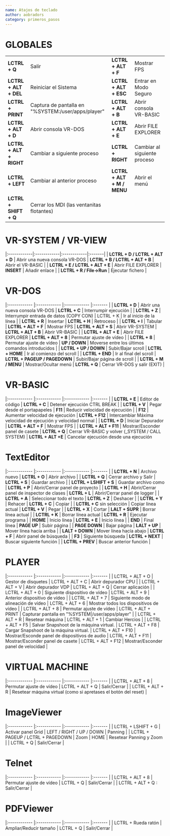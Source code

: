 ```yaml
---
name: Atajos de teclado
author: aobradors
category: primeros_pasos
---
```

# GLOBALES

|             |             |             |        |
|:------------|:------------|:------------|:-------|
| **LCTRL + Q**                 | Salir                 | **LCTRL + ALT + F**           | Mostrar FPS |
| **LCTRL + ALT + DEL**         | Reiniciar el Sistema  | **LCTRL + ALT + ESC**         | Entrar en Modo Seguro |
| **LCTRL + PRINT**             | Captura de pantalla en "%SYSTEM:/user/apps/player" | **LCTRL + ALT + B**           | Abrir consola VR-BASIC |
| **LCTRL + ALT + D**           | Abrir consola VR-DOS | **LCTRL + ALT + E**           | Abrir FILE EXPLORER |
| **LCTRL + ALT + RIGHT**       | Cambiar a siguiente proceso | **LCTRL + RIGHT**             | Cambiar al siguiente proceso |
| **LCTRL + LEFT**              | Cambiar al anterior proceso | **LCTRL + ALT + M / MENU**    | Abrir el menú |
| **LCTRL + SHIFT + Q**         | Cerrar los MDI (las ventanitas flotantes) |

# VR-SYSTEM / VR-VIEW

|:------------|:------------|:------------|:-------|
| **LCTRL + D / LCTRL + ALT + D**   | Abrir una nueva consola VR-DOS | **LCTRL + B / LCTRL + ALT + B**   | Abrir el VR-BASIC |
| **LCTRL + E / LCTRL + ALT + E**   | Abrir FILE EXPLORER | **INSERT**                        | Añadir enlace |
| **LCTRL + R / File->Run**         | Ejecutar fichero |

# VR-DOS

|:------------       |:------------         |:------------               |:-------   |
| **LCTRL + D**                     | Abrir una nueva consola VR-DOS | **LCTRL + C** | Interrumpir ejecución |
| **LCTRL + Z**         | Interrumpir entrada de datos (COPY CON) | LCTRL + K | Ir al inicio de la línea |
| **LCTRL + R**         | Insertar | **LCTRL + H** | Retroceso |
| **LCTRL + I**         | Tabular | **LCTRL + ALT + F** | Mostrar FPS
| **LCTRL + ALT + S**   | Abrir VR-SYSTEM | **LCTRL + ALT + B** | Abrir VR-BASIC |
| **LCTRL + ALT + E**   | Abrir FILE EXPLORER | **LCTRL + ALT + 8** | Permutar ajuste de vídeo |
| **LCTRL + 8** | Permutar ajuste de vídeo | **UP / DOWN** | Moverse entre los últimos comandos introducidos |
| **LCTRL + UP / DOWN** | Subir/Bajar scroll | **LCTRL + HOME** | Ir al comienzo del scroll |
| **LCTRL + END** | Ir al final del scroll | **LCTRL + PAGEUP / PAGEDOWN** | Subir/Bajar página de scroll |
| **LCTRL + M / MENU** | Mostrar/Ocultar menú | **LCTRL + Q** | Cerrar VR-DOS y salir (EXIT) |

# VR-BASIC

|:------------       |:------------         |:------------               |:-------   |
| **LCTRL + E** | Editor de código | **LCTRL + C** | Detener ejecución CTRL BREAK |
| **LCTRL + V** | Pegar desde el portapapeles | **F11** | Reducir velocidad de ejecución |
| **F12** | Aumentar velocidad de ejecución | **LCTRL + F12** | Intercambiar Máxima velocidad de ejecución y velocidad normal |
| **LCTRL + D** | Iniciar Depurador | **LCTRL + ALT + F** | Mostrar FPS |
| **LCTRL + ALT + F11** | Mostrar/Esconder panel de casete | **LCTRL + Q** | Cerrar VR-BASIC y volver (_SYSTEM / CALL SYSTEM)
| **LCTRL + ALT +E** | Cancelar ejecución desde una ejecución

# TextEditor

|:------------       |:------------         |:------------               |:-------   |
| **LCTRL + N** | Archivo nuevo | **LCTRL + O** | Abrir archivo |
| **LCTRL + Q** | Cerrar archivo y Salir | **LCTRL + S** | Guardar archivo |
| **LCTRL + LSHIFT + S** | Guardar archivo como | **LCTRL + P** | Abrir/Cerrar panel de proyecto |
| **LCTRL + H** | Abrir/Cerrar panel de inspector de clases | **LCTRL + L** | Abrir/Cerrar panel de logger |
| **LCTRL + A** | Seleccionar todo el texto | **LCTRL + Z** | Deshacer |
| **LCTRL + Y** | Rehacer | **LCTRL + C** | Copiar |
| **LCTRL + C** sin selección | Copiar línea actual | **LCTRL + V** | Pegar |
| **LCTRL + X** | Cortar | **LALT + SUPR** | Borrar línea actual |
| **LCTRL + K** | Borrar línea actual | **LCTRL + R** | Ejecutar programa |
| **HOME** | Inicio línea | **LCTRL + E** | Inicio línea |
| **END** | Final línea | **PAGE UP** | Subir página |
| **PAGE DOWN** | Bajar página | **LALT + UP** | Mover línea hacía arriba |
| **LALT + DOWN** | Mover línea hacía abajo | **LCTRL + F** | Abrir panel de búsqueda |
| **F3** | Siguiente búsqueda | **LCTRL + NEXT** | Buscar siguiente función |
| **LCTRL + PREV** | Buscar anterior función |

# PLAYER

|:------------       |:------------         |:------------               |:-------   |
| LCTRL + ALT + O | Gestor de disquetes | LCTRL + ALT + C | Abrir depurador CPU |
| LCTRL + ALT + V | Abrir depurador VDP | LCTRL + ALT + Q | Cerrar aplicación |
| LCTRL + ALT + 0 | Siguiente dispositivo de vídeo | LCTRL + ALT + 9 | Anterior dispositivo de vídeo |
| LCTRL + ALT + 7 | Siguiente modo de alineación de vídeo | LCTRL + ALT + 6 | Mostrar todos los dispositivos de vídeo |
| LCTRL + ALT + 8 | Permutar ajuste de vídeo | LCTRL + ALT + PRINT | Capturar pantalla en "%SYSTEM|/user/apps/player" |
| LCTRL + ALT + R | Resetear máquina | LCTRL + ALT + 1 | Cambiar Hercios |
| LCTRL + ALT + F5 | Salvar Snapshoot de la máquina virtual. | LCTRL + ALT + F8 | Cargar Snapshoot de la máquina virtual.
| LCTRL + ALT + F10 | Mostrar/Esconde panel de dispositivos de audio | LCTRL + ALT + F11 | Mostrar/Esconder panel de casete
| LCTRL + ALT + F12 | Mostrar/Esconder panel de velocidad | 

# VIRTUAL MACHINE

|:------------       |:------------         |:------------               |:-------   |
| LCTRL + ALT + 8 | Permutar ajuste de vídeo | LCTRL + ALT + Q | Salir/Cerrar |
| LCTRL + ALT + R | Resetear máquina virtual (como si apretases el botón del reset) |

# ImageViewer

|:------------       |:------------         |:------------               |:-------   |
| LCTRL + LSHIFT + G | Activar panel Grid | LEFT / RIGHT / UP / DOWN | Panning |
| LCTRL + PAGEUP / LCTRL + PAGEDOWN | Zoom | HOME | Resetear Panning y Zoom |
| LCTRL + Q | Salir/Cerrar |

# Telnet

|:------------       |:------------         |:------------               |:-------   |
| LCTRL + ALT + 8 | Permutar ajuste de vídeo | LCTRL + Q | Salir/Cerrar |
| LCTRL + ALT + Q : Salir/Cerrar |

# PDFViewer

|:------------       |:------------         |:------------               |:-------   |
| LCTRL + Rueda ratón | Ampliar/Reducir tamaño | LCTRL + Q | Salir/Cerrar |
